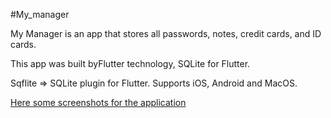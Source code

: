 #My_manager

My Manager is an app that stores all passwords, notes, credit cards, and ID cards.

This app was built byFlutter technology, SQLite for Flutter. 

Sqflite => SQLite plugin for Flutter. Supports iOS, Android and MacOS.

<a href="https://github.com/aseelnrajab/my-manager/issues/1"> Here some screenshots for the application</a>
